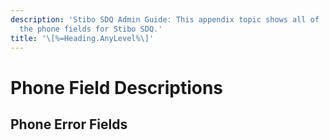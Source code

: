 ```yaml
---
description: 'Stibo SDQ Admin Guide: This appendix topic shows all of
  the phone fields for Stibo SDQ.'
title: '\[%=Heading.AnyLevel%\]'
---
```


Phone Field Descriptions
========================

Phone Error Fields
------------------
